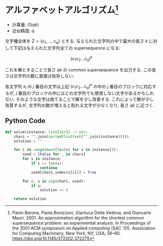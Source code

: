 # アルファベットアルゴリズム[^1]

- 計算量: $O(qk)$
- 近似精度: $q$

文字種全体を $\Sigma = \lbrace c_1, \dots, c_q \rbrace$ とする. 
与えられた文字列の中で最大の長さ $k$ に対して下記は与えられた文字列全ての supersequence になる: 

$$
(c_1 c_2 \dots c_q)^k
$$

これを解とすることで長さ $qk$ の common supersequence を出力する. 
この長さは文字列の数に直接は依存しない. 

各文字列 $s_i$ の $j$ 番目の文字は上記 $(c_1 c_2 \dots c_q)^k$ の中の $j$ 番目のブロックに対応するが, 
$j$ 番目のブロックの中にはどの文字列でも使用しない文字があるかもしれない. 
そのような文字は捨てることで解を少し改善する. 
これによって解が少し改善するが, 文字列の数が増えると削れる文字が少なくなり, 長さ $qk$ に近づく.

[^1]: Paolo Barone, Paola Bonizzoni, Gianluca Delta Vedova, and Giancarlo Mauri. 2001. An approximation algorithm for the shortest common supersequence problem: an experimental analysis. In Proceedings of the 2001 ACM symposium on Applied computing (SAC '01). Association for Computing Machinery, New York, NY, USA, 56–60. https://doi.org/10.1145/372202.372275

## Python Code

```python
def solve(instance: list[str]) -> str:
    chars = "".join(sorted(list(set("".join(instance)))))
    solution = ""

    for i in range(max([len(s) for s in instance])):
        used = [False for _ in chars]
        for s in instance:
            if i >= len(s):
                continue
            used[chars.index(s[i])] = True

        for c, u in zip(chars, used):
            if u:
                solution += c

    return solution
```
